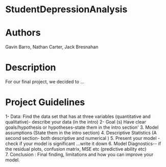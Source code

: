 # StudentDepressionAnalysis

# Authors
Gavin Barro, Nathan Carter, Jack Bresnahan

# Description
For our final project, we decided to ...

# Project Guidelines
1- Data: Find the data set that has at three variables (quantitative  and qualitative)- describe your data (in the intro) 
2- Goal (s) Have clear goals/hypothesis or hypotheses-state them in the intro section'
3. Model assumptions (State them in the intro section)
4. Descriptive Statistics  (A second section- both descriptive and numerical )
5. Present your model -check if your model is significant ...write it down 
6. Model Diagnostics-- if the residual plots, confusion matrix, MSE etc (predictive ability etc)   
7. Conclusion :  Final finding, limitations and how you can improve your model.
